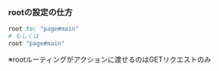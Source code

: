 ### rootの設定の仕方
```ruby
root to: "page#main"
# もしくは
root "page#main"
```
※rootルーティングがアクションに渡せるのはGETリクエストのみ
